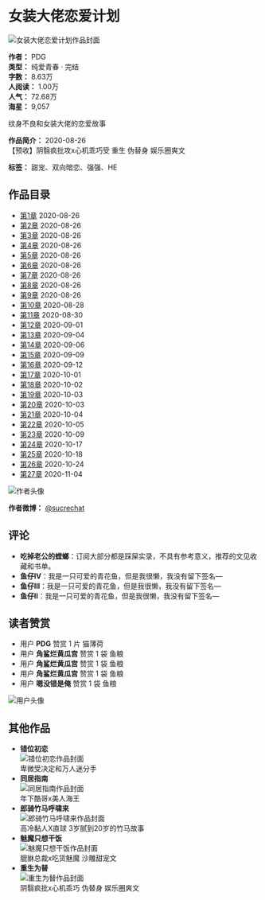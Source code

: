 # 女装大佬恋爱计划

![女装大佬恋爱计划作品封面](https://resourcecp-cdn.gongzicp.com/uploads/20200826/0c5a0c162ad1ffeb54fe882e57e83d5f49.jpg?x-oss-process=style/original)

**作者：** PDG  
**类型：** 纯爱青春 · 完结  
**字数：** 8.63万  
**人阅读：** 1.00万  
**人气：** 72.68万  
**海星：** 9,057  

纹身不良和女装大佬的恋爱故事

**作品简介：** 2020-08-26  
【预收】阴翳疯批攻x心机乖巧受 重生 伪替身 娱乐圈爽文

**标签：** 甜宠、双向暗恋、强强、HE

## 作品目录

- [第1章](https://novel-793728.html) 2020-08-26
- [第2章](https://read-1617654.html) 2020-08-26
- [第3章](https://read-1617655.html) 2020-08-26
- [第4章](https://read-1617660.html) 2020-08-26
- [第5章](https://read-1617661.html) 2020-08-26
- [第6章](https://read-1617726.html) 2020-08-26
- [第7章](https://read-1617731.html) 2020-08-26
- [第8章](https://read-1617737.html) 2020-08-26
- [第9章](https://read-1617774.html) 2020-08-26
- [第10章](https://read-1620753.html) 2020-08-28
- [第11章](https://read-1624675.html) 2020-08-30
- [第12章](https://read-1628225.html) 2020-09-01
- [第13章](https://read-1632879.html) 2020-09-04
- [第14章](https://read-1635774.html) 2020-09-06
- [第15章](https://read-1641123.html) 2020-09-09
- [第16章](https://read-1646046.html) 2020-09-12
- [第17章](https://read-1672919.html) 2020-10-01
- [第18章](https://read-1673931.html) 2020-10-02
- [第19章](https://read-1674877.html) 2020-10-03
- [第20章](https://read-1675789.html) 2020-10-03
- [第21章](https://read-1677466.html) 2020-10-04
- [第22章](https://read-1678950.html) 2020-10-05
- [第23章](https://read-1684291.html) 2020-10-09
- [第24章](https://read-1694369.html) 2020-10-17
- [第25章](https://read-1696569.html) 2020-10-18
- [第26章](https://read-1703649.html) 2020-10-24
- [第27章](https://read-1718166.html) 2020-11-04

![作者头像](https://resourcecp-cdn.gongzicp.com/uploads/20210415/0c0b7cae9afe5c99c9778067dde6561532.jpg?x-oss-process=style/head)

**作者微博：** [@sucrechat](https://weibo.com/u/6263722857)

## 评论

- **吃掉老公的螳螂**：订阅大部分都是踩屎实录，不具有参考意义，推荐的文见收藏和书单。
- **鱼仔Ⅳ**：我是一只可爱的青花鱼，但是我很懒，我没有留下签名—
- **鱼仔Ⅲ**：我是一只可爱的青花鱼，但是我很懒，我没有留下签名—
- **鱼仔Ⅱ**：我是一只可爱的青花鱼，但是我很懒，我没有留下签名—

## 读者赞赏

- 用户 **PDG** 赞赏 1 片 猫薄荷
- 用户 **角鲨烂黄瓜宫** 赞赏 1 袋 鱼粮
- 用户 **角鲨烂黄瓜宫** 赞赏 1 袋 鱼粮
- 用户 **角鲨烂黄瓜宫** 赞赏 1 袋 鱼粮
- 用户 **嗯没错是俺** 赞赏 1 袋 鱼粮

![用户头像](https://resourcecp-cdn.gongzicp.com/uploads/20230412/0cee8fdfb2ad832c990362097e60df6c7e.jpg?x-oss-process=style/head)

## 其他作品

- **错位初恋**  
  ![错位初恋作品封面](https://resourcecp-cdn.gongzicp.com/uploads/20220527/0cb2d309567058257270b966a1ec31a994.jpg?x-oss-process=style/small)  
  卑微受决定和万人迷分手  
- **同居指南**  
  ![同居指南作品封面](https://resourcecp-cdn.gongzicp.com/uploads/20210827/0c3dbaf61ad780503cdb9c1424db28ce8a.jpg?x-oss-process=style/small)  
  年下酷哥x美人海王  
- **郎骑竹马呼啸来**  
  ![郎骑竹马呼啸来作品封面](https://resourcecp-cdn.gongzicp.com/uploads/20210716/0c31cd1867dbe939a952d1d71e5cae74c3.jpg?x-oss-process=style/small)  
  高冷黏人X直球 3岁腻到20岁的竹马故事  
- **魅魔只想干饭**  
  ![魅魔只想干饭作品封面](https://resourcecp-cdn.gongzicp.com/uploads/20210602/0cbc0074b355c7a0178c3a650a34e05887.jpg?x-oss-process=style/small)  
  貔貅总裁x吃货魅魔 沙雕甜宠文  
- **重生为替**  
  ![重生为替作品封面](https://resourcecp-cdn.gongzicp.com/uploads/20210308/0c439d0a4a647a01d46b41e4c640cce763.jpg?x-oss-process=style/small)  
  阴翳疯批x心机乖巧 伪替身 娱乐圈爽文